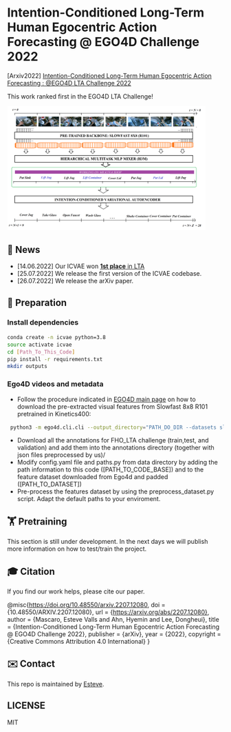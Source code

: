 #  Intention-Conditioned Long-Term Human Egocentric Action Forecasting @ EGO4D Challenge 2022
[Arxiv2022]  [Intention-Conditioned Long-Term Human Egocentric Action Forecasting : @EGO4D LTA Challenge 2022](https://arxiv.org/abs/2207.12080)

This work ranked first in the EGO4D LTA Challenge!


<img src="/figures/overall_architecture.png" alt="ICVAE" style="zoom:45%;" />

## 📢 News
- [14.06.2022] Our ICVAE won [**1st place** in LTA](https://eval.ai/web/challenges/challenge-page/1598/overview)
- [25.07.2022] We release the first version of the ICVAE codebase.
- [26.07.2022] We release the arXiv paper.

## 📝 Preparation
### Install dependencies 
```bash
conda create -n icvae python=3.8
source activate icvae
cd [Path_To_This_Code]
pip install -r requirements.txt
mkdir outputs
```

### Ego4D videos and metadata
- Follow the procedure indicated in [EGO4D main page](https://ego4d-data.org/docs/data/features) on how to download the pre-extracted visual features from Slowfast 8x8 R101 pretrained in Kinetics400:
```bash
 python3 -m ego4d.cli.cli --output_directory="PATH_DO_DIR --datasets slowfast8x8_r101_k400 --benchmarks FHO
```
- Download all the annotations for FHO_LTA challenge (train,test, and validation) and add them into the annotations directory (together with json files preprocessed by us)/
- Modify config.yaml file and paths.py from data directory by adding the path information to this code ([PATH_TO_CODE_BASE]) and to the feature dataset downloaded from Ego4d and padded ([PATH_TO_DATASET])
- Pre-process the features dataset by using the preprocess_dataset.py script. Adapt the default paths to your enviroment.


## 🏋️‍️ Pretraining
This section is still under development. In the next days we will publish more information on how to test/train the project.

## 🎓 Citation

If you find our work helps, please cite our paper.

@misc{https://doi.org/10.48550/arxiv.2207.12080,
  doi = {10.48550/ARXIV.2207.12080},
  url = {https://arxiv.org/abs/2207.12080},
  author = {Mascaro, Esteve Valls and Ahn, Hyemin and Lee, Dongheui},
  title = {Intention-Conditioned Long-Term Human Egocentric Action Forecasting @ EGO4D Challenge 2022},
  publisher = {arXiv},
  year = {2022},
  copyright = {Creative Commons Attribution 4.0 International}
}

## ✉️ Contact

This repo is maintained by [Esteve](https://github.com/Evm7).

## LICENSE

MIT
